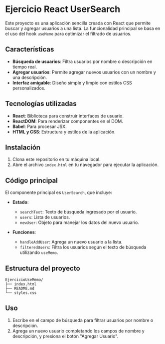 # Ejercicio React UserSearch

Este proyecto es una aplicación sencilla creada con React que permite buscar y agregar usuarios a una lista. La funcionalidad principal se basa en el uso del hook `useMemo` para optimizar el filtrado de usuarios.

## Características

- **Búsqueda de usuarios**: Filtra usuarios por nombre o descripción en tiempo real.
- **Agregar usuarios**: Permite agregar nuevos usuarios con un nombre y una descripción.
- **Interfaz amigable**: Diseño simple y limpio con estilos CSS personalizados.

## Tecnologías utilizadas

- **React**: Biblioteca para construir interfaces de usuario.
- **ReactDOM**: Para renderizar componentes en el DOM.
- **Babel**: Para procesar JSX.
- **HTML y CSS**: Estructura y estilos de la aplicación.

## Instalación

1. Clona este repositorio en tu máquina local.
2. Abre el archivo `index.html` en tu navegador para ejecutar la aplicación.

## Código principal

El componente principal es `UserSearch`, que incluye:

- **Estado**:
    - `searchText`: Texto de búsqueda ingresado por el usuario.
    - `users`: Lista de usuarios.
    - `newUser`: Objeto para manejar los datos del nuevo usuario.

- **Funciones**:
    - `handleAddUser`: Agrega un nuevo usuario a la lista.
    - `filteredUsers`: Filtra los usuarios según el texto de búsqueda utilizando `useMemo`.

## Estructura del proyecto

```
EjercicioUseMemo/
├── index.html
├── README.md
└── styles.css
```

## Uso

1. Escribe en el campo de búsqueda para filtrar usuarios por nombre o descripción.
2. Agrega un nuevo usuario completando los campos de nombre y descripción, y presiona el botón "Agregar Usuario".
